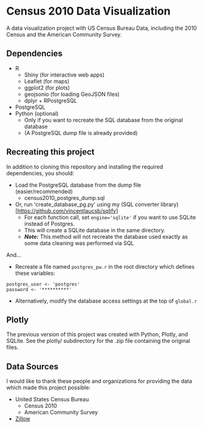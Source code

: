 # Census 2010 Data Visualization
A data visualization project with US Census Bureau Data, including the 2010 Census and the American Community Survey.

## Dependencies
* R
  * Shiny (for interactive web apps)
  * Leaflet (for maps)
  * ggplot2 (for plots)
  * geojsonio (for loading GeoJSON files)
  * dplyr + RPostgreSQL
* PostgreSQL
* Python (optional)
  * Only if you want to recreate the SQL database from the original database
  * (A PostgreSQL dump file is already provided)

## Recreating this project
In addition to cloning this repository and installing the required dependencies, you should:
* Load the PostgreSQL database from the dump file (easier/recommended)
  * census2010_postgres_dump.sql
* Or, run 'create_database_pg.py' using my (SQL converter library)[https://github.com/vincentlaucsb/sqlify]
  * For each function call, set `engine='sqlite'` if you want to use SQLite instead of Postgres.
  * This will create a SQLite database in the same directory.
  * ***Note:*** This method will not recreate the database used exactly as some data cleaning was performed via SQL
  
And...
* Recreate a file named `postgres_pw.r` in the root directory which defines these variables:
~~~~
postgres_user <- 'postgres'
password <- '**********'
~~~~
* Alternatively, modify the database access settings at the top of `global.r`
 
## Plotly
The previous version of this project was created with Python, Plotly, and SQLite.
See the plotly/ subdirectory for the .zip file containing the original files.

## Data Sources
I would like to thank these people and organizations for providing the data which made this project possible:
* United States Census Bureau
  * Census 2010
  * American Community Survey
* [Zillow](https://www.zillow.com/research/data/)
